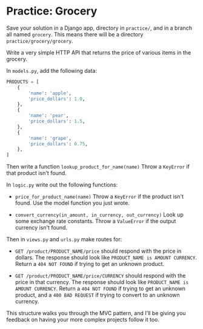 # Practice: Grocery

Save your solution in a Django app, directory in `practice/`, and in a branch all named `grocery`.
This means there will be a directory `practice/grocery/grocery`.

Write a very simple HTTP API that returns the price of various items in the grocery.

In `models.py`, add the following data:

```py
PRODUCTS = [
    {
        'name': 'apple',
        'price_dollars': 1.0,
    },
    {
        'name': 'pear',
        'price_dollars': 1.5,
    },
    {
        'name': 'grape',
        'price_dollars': 0.75,
    },
]
```

Then write a function `lookup_product_for_name(name)`
Throw a `KeyError` if that product isn't found.

In `logic.py` write out the following functions:

*   `price_for_product_name(name)`
    Throw a `KeyError` if the product isn't found.
    Use the model function you just wrote.

*   `convert_currency(in_amount, in_currency, out_currency)`
    Look up some exchange rate constants.
    Throw a `ValueError` if the output currency isn't found.

Then in `views.py` and `urls.py` make routes for:

*   `GET /product/PRODUCT_NAME/price` should respond with the price in dollars.
    The response should look like `PRODUCT_NAME is AMOUNT CURRENCY`.
    Return a `404 NOT FOUND` if trying to get an unknown product.

*   `GET /product/PRODUCT_NAME/price/CURRENCY` should respond with the price in that currency.
    The response should look like `PRODUCT_NAME is AMOUNT CURRENCY`.
    Return a `404 NOT FOUND` if trying to get an unknown product, and a `400 BAD REQUEST` if trying to convert to an unknown currency.

This structure walks you through the MVC pattern, and I'll be giving you feedback on having your more complex projects follow it too.
